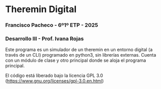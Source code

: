 # Theremin Digital
### Francisco Pacheco - 6º1º ETP - 2025
### Desarrollo III - Prof. Ivana Rojas

Este programa es un simulador de un theremin en un entorno digital (a través de un CLI) programado
en python3, sin librerías externas. Cuenta con un módulo de clase y otro principal donde se
aloja el programa principal.

El código está liberado bajo la licencia GPL 3.0 (https://www.gnu.org/licenses/gpl-3.0.en.html)
